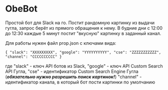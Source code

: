 # ObeBot
Простой бот для Slack на го. Постит рандомную картинку из выдачи гугла, запрос берёт из прямого обращения к нему.
В будние дни с 12:00 до 12:30 каждые 5 минут постит "вкусную" картинку в заданный канал.

Для работы нужен файл prop.json с ключами вида:

`{
  "slack": "XXXXXXXXX",
  "google": "YYYYYYYYYY",
  "cse": "ZZZZZZZZZZZ",
  "channel": "CCCCCCCCCC"
}`

где "slack" - ключ API ботов из Slack,
"google" - ключ API Custom Search API Гугла,
"cse" - идентификатор Custom Search Engine Гугла (***обязательно нужно разрешить поиск картинок!***)
"channel" - идентификатор канала, в который бот пости картинки по умолчанию
